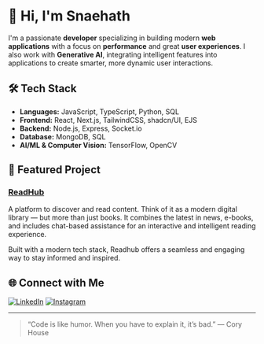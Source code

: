 <!-- Hi there, I'm Snaehath 👋 -->

# 👋 Hi, I'm Snaehath

I'm a passionate **developer** specializing in building modern **web applications** with a focus on **performance** and great **user experiences**. I also work with **Generative AI**, integrating intelligent features into applications to create smarter, more dynamic user interactions.

## 🛠️ Tech Stack

- **Languages:** JavaScript, TypeScript, Python, SQL
- **Frontend:** React, Next.js, TailwindCSS, shadcn/UI, EJS
- **Backend:** Node.js, Express, Socket.io
- **Database:** MongoDB, SQL
- **AI/ML & Computer Vision:** TensorFlow, OpenCV

## 🚀 Featured Project

### [ReadHub](https://readhub-frontend.onrender.com/)
A platform to discover and read content. Think of it as a modern digital library — but more than just books. It combines the latest in news, e-books, and includes chat-based assistance for an interactive and intelligent reading experience.

Built with a modern tech stack, Readhub offers a seamless and engaging way to stay informed and inspired.

## 🌐 Connect with Me

[![LinkedIn](https://img.shields.io/badge/Snaehath%20P.-0077B5?style=flat-square&logo=linkedin&logoColor=white)](https://www.linkedin.com/in/snaehath-p-755997364/)
[![Instagram](https://img.shields.io/badge/@snaehath.p-E4405F?style=flat-square&logo=instagram&logoColor=white)](https://www.instagram.com/snaehath.p/)

<!--
## 📈 GitHub Stats

![Snaehath's GitHub Stats](https://github-readme-stats.vercel.app/api?username=Snaehath&show_icons=true&theme=radical)
-->

---

> “Code is like humor. When you have to explain it, it’s bad.” — Cory House

<!--
Want to add more? Let me know!
-->
